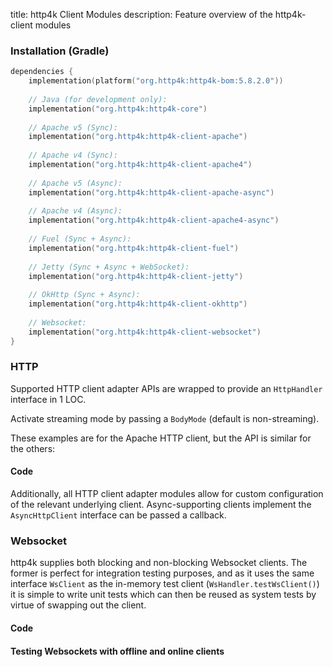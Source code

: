 title: http4k Client Modules
description: Feature overview of the http4k-client modules

### Installation (Gradle)

```kotlin
dependencies {
    implementation(platform("org.http4k:http4k-bom:5.8.2.0"))
    
    // Java (for development only):
    implementation("org.http4k:http4k-core")
    
    // Apache v5 (Sync): 
    implementation("org.http4k:http4k-client-apache")
    
    // Apache v4 (Sync): 
    implementation("org.http4k:http4k-client-apache4")
    
    // Apache v5 (Async): 
    implementation("org.http4k:http4k-client-apache-async")
    
    // Apache v4 (Async): 
    implementation("org.http4k:http4k-client-apache4-async")
    
    // Fuel (Sync + Async): 
    implementation("org.http4k:http4k-client-fuel")
    
    // Jetty (Sync + Async + WebSocket): 
    implementation("org.http4k:http4k-client-jetty")
    
    // OkHttp (Sync + Async): 
    implementation("org.http4k:http4k-client-okhttp")
    
    // Websocket: 
    implementation("org.http4k:http4k-client-websocket")
}
```

### HTTP
Supported HTTP client adapter APIs are wrapped to provide an `HttpHandler` interface in 1 LOC.

Activate streaming mode by passing a `BodyMode` (default is non-streaming).

These examples are for the Apache HTTP client, but the API is similar for the others:

#### Code [<img class="octocat"/>](https://github.com/http4k/http4k/blob/master/src/docs/guide/reference/clients/example_http.kt)

<script src="https://gist-it.appspot.com/https://github.com/http4k/http4k/blob/master/src/docs/guide/reference/clients/example_http.kt"></script>

Additionally, all HTTP client adapter modules allow for custom configuration of the relevant underlying client. Async-supporting clients implement the `AsyncHttpClient` interface can be passed a callback.

### Websocket
http4k supplies both blocking and non-blocking Websocket clients. The former is perfect for integration testing purposes, and as it uses the same interface `WsClient` as the in-memory test client (`WsHandler.testWsClient()`) it is simple to write unit tests which can then be reused as system tests by virtue of swapping out the client.

#### Code [<img class="octocat"/>](https://github.com/http4k/http4k/blob/master/src/docs/guide/reference/clients/example_websocket.kt)

<script src="https://gist-it.appspot.com/https://github.com/http4k/http4k/blob/master/src/docs/guide/reference/clients/example_websocket.kt"></script>

#### Testing Websockets with offline and online clients [<img class="octocat"/>](https://github.com/http4k/http4k/blob/master/src/docs/guide/reference/clients/TestingWebsockets.kt)

<script src="https://gist-it.appspot.com/https://github.com/http4k/http4k/blob/master/src/docs/guide/reference/clients/TestingWebsockets.kt"></script>
